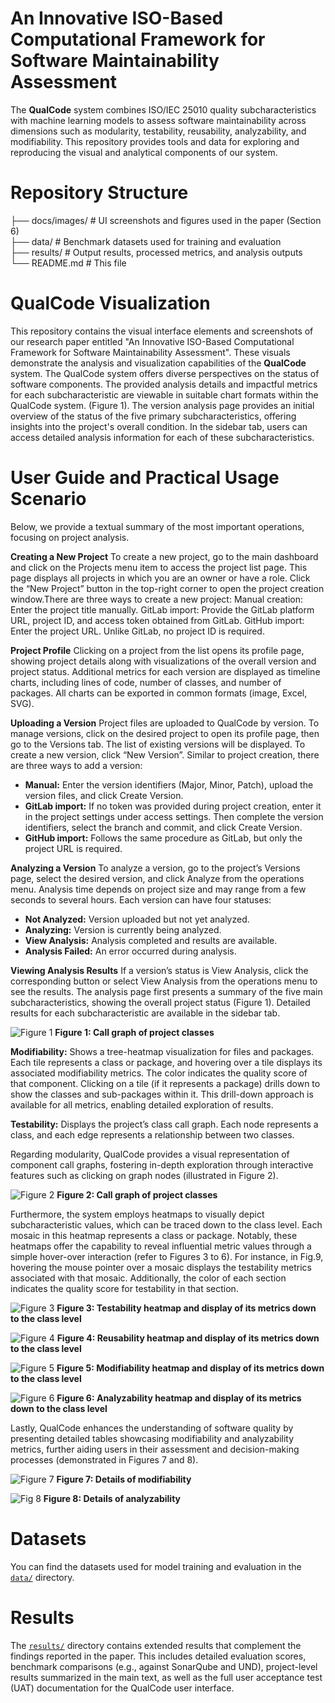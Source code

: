 
 # An Innovative ISO-Based Computational Framework for Software Maintainability Assessment

The **QualCode** system combines ISO/IEC 25010 quality subcharacteristics with machine learning models to assess software maintainability across dimensions such as modularity, testability, reusability, analyzability, and modifiability. This repository provides tools and data for exploring and reproducing the visual and analytical components of our system.

# Repository Structure

├── docs/images/ # UI screenshots and figures used in the paper (Section 6)  
├── data/ # Benchmark datasets used for training and evaluation  
├── results/ # Output results, processed metrics, and analysis outputs  
└── README.md # This file


# QualCode Visualization

This repository contains the visual interface elements and screenshots of our research paper entitled "An Innovative ISO-Based Computational Framework for Software Maintainability Assessment". These visuals demonstrate the analysis and visualization capabilities of the **QualCode** system.
The QualCode system offers diverse perspectives on the status of software components. The provided analysis details and impactful metrics for each subcharacteristic are viewable in suitable chart formats within the QualCode system. (Figure 1). The version analysis page provides an initial overview of the status of the five primary subcharacteristics, offering insights into the project's overall condition. In the sidebar tab, users can access detailed analysis information for each of these subcharacteristics.

# User Guide and Practical Usage Scenario

Below, we provide a textual summary of the most important operations, focusing on project analysis.

**Creating a New Project**
To create a new project, go to the main dashboard and click on the Projects menu item to access the project list page. This page displays all projects in which you are an owner or have a role. Click the “New Project” button in the top-right corner to open the project creation window.There are three ways to create a new project:
Manual creation: Enter the project title manually.
GitLab import: Provide the GitLab platform URL, project ID, and access token obtained from GitLab.
GitHub import: Enter the project URL. Unlike GitLab, no project ID is required.

**Project Profile**
Clicking on a project from the list opens its profile page, showing project details along with visualizations of the overall version and project status. Additional metrics for each version are displayed as timeline charts, including lines of code, number of classes, and number of packages. All charts can be exported in common formats (image, Excel, SVG).

**Uploading a Version**
Project files are uploaded to QualCode by version. To manage versions, click on the desired project to open its profile page, then go to the Versions tab. The list of existing versions will be displayed. To create a new version, click “New Version”. Similar to project creation, there are three ways to add a version:

- **Manual:** Enter the version identifiers (Major, Minor, Patch), upload the version files, and click Create Version.  
- **GitLab import:** If no token was provided during project creation, enter it in the project settings under access settings. Then complete the version identifiers, select the branch and commit, and click Create Version.  
- **GitHub import:** Follows the same procedure as GitLab, but only the project URL is required.  

**Analyzing a Version**
To analyze a version, go to the project’s Versions page, select the desired version, and click Analyze from the operations menu. Analysis time depends on project size and may range from a few seconds to several hours. Each version can have four statuses:

- **Not Analyzed:** Version uploaded but not yet analyzed.  
- **Analyzing:** Version is currently being analyzed.  
- **View Analysis:** Analysis completed and results are available.  
- **Analysis Failed:** An error occurred during analysis.  

**Viewing Analysis Results**
If a version’s status is View Analysis, click the corresponding button or select View Analysis from the operations menu to see the results. The analysis page first presents a summary of the five main subcharacteristics, showing the overall project status (Figure 1). Detailed results for each subcharacteristic are available in the sidebar tab.

![Figure 1](./docs/images/callgraph.png)
**Figure 1: Call graph of project classes**


**Modifiability:** Shows a tree-heatmap visualization for files and packages. Each tile represents a class or package, and hovering over a tile displays its associated modifiability metrics. The color indicates the quality score of that component.
Clicking on a tile (if it represents a package) drills down to show the classes and sub-packages within it. This drill-down approach is available for all metrics, enabling detailed exploration of results.

**Testability:** Displays the project’s class call graph. Each node represents a class, and each edge represents a relationship between two classes.


Regarding modularity, QualCode provides a visual representation of component call graphs, fostering in-depth exploration through interactive features such as clicking on graph nodes (illustrated in Figure 2). 

![Figure 2](./docs/images/callgraph-click.png)
**Figure 2: Call graph of project classes**

Furthermore, the system employs heatmaps to visually depict subcharacteristic values, which can be traced down to the class level. Each mosaic in this heatmap represents a class or package. Notably, these heatmaps offer the capability to reveal influential metric values through a simple hover-over interaction (refer to Figures 3 to 6). For instance, in Fig.9, hovering the mouse pointer over a mosaic displays the testability metrics associated with that mosaic. Additionally, the color of each section indicates the quality score for testability in that section.

![Figure 3](./docs/images/testability-heatmap.png)
**Figure 3: Testability heatmap and display of its metrics down to the class level**

![Figure 4](./docs/images/reusability-heatmap.png)
**Figure 4: Reusability heatmap and display of its metrics down to the class level**

![Figure 5](./docs/images/modifiability-heatmap.png)
**Figure 5: Modifiability heatmap and display of its metrics down to the class level**

![Figure 6](./docs/images/analyzability-heatmap.png)
**Figure 6: Analyzability heatmap and display of its metrics down to the class level**

Lastly, QualCode enhances the understanding of software quality by presenting detailed tables showcasing modifiability and analyzability metrics, further aiding users in their assessment and decision-making processes (demonstrated in Figures 7 and 8).

![Figure 7](./docs/images/modifiability-details.png)
**Figure 7: Details of modifiability**

![Fig 8](./docs/images/analyzability-details.png)
**Figure 8: Details of analyzability**


#  Datasets

You can find the datasets used for model training and evaluation in the [`data/`](data/) directory. 

#  Results
The [`results/`](results/)  directory contains extended results that complement the findings reported in the paper. This includes detailed evaluation scores, benchmark comparisons (e.g., against SonarQube and UND), project-level results summarized in the main text, as well as the full user acceptance test (UAT) documentation for the QualCode user interface.
